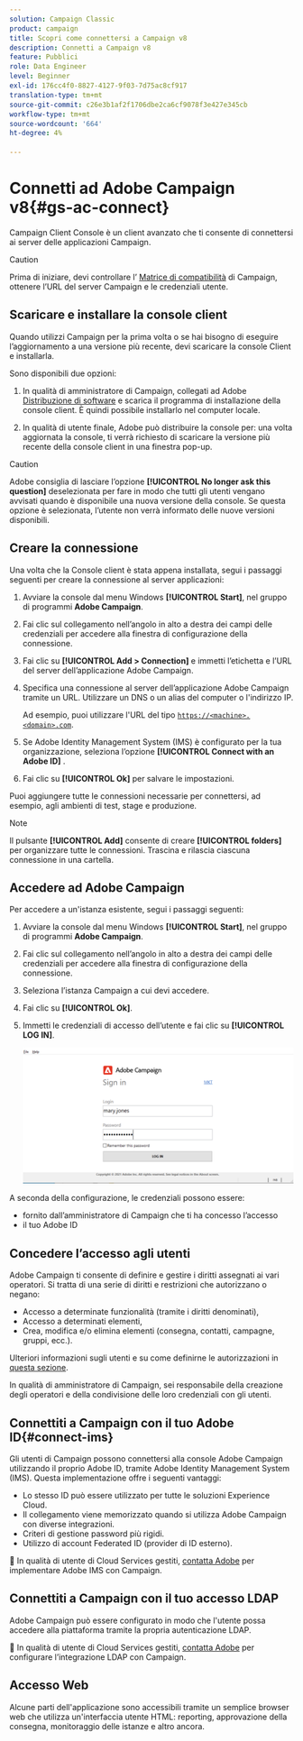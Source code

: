 ```yaml
---
solution: Campaign Classic
product: campaign
title: Scopri come connettersi a Campaign v8
description: Connetti a Campaign v8
feature: Pubblici
role: Data Engineer
level: Beginner
exl-id: 176cc4f0-8827-4127-9f03-7d75ac8cf917
translation-type: tm+mt
source-git-commit: c26e3b1af2f1706dbe2ca6cf9078f3e427e345cb
workflow-type: tm+mt
source-wordcount: '664'
ht-degree: 4%

---
```


# Connetti ad Adobe Campaign v8{#gs-ac-connect}

Campaign Client Console è un client avanzato che ti consente di connettersi ai server delle applicazioni Campaign.

>[!CAUTION]
>
>Prima di iniziare, devi controllare l’ [Matrice di compatibilità](compatibility-matrix.md) di Campaign, ottenere l’URL del server Campaign e le credenziali utente.

## Scaricare e installare la console client

Quando utilizzi Campaign per la prima volta o se hai bisogno di eseguire l’aggiornamento a una versione più recente, devi scaricare la console Client e installarla.

Sono disponibili due opzioni:

1. In qualità di amministratore di Campaign, collegati ad Adobe [Distribuzione di software](https://experience.adobe.com/#/downloads/content/software-distribution/encampaign.html) e scarica il programma di installazione della console client. È quindi possibile installarlo nel computer locale.

1. In qualità di utente finale, Adobe può distribuire la console per: una volta aggiornata la console, ti verrà richiesto di scaricare la versione più recente della console client in una finestra pop-up.

>[!CAUTION]
>
>Adobe consiglia di lasciare l’opzione **[!UICONTROL No longer ask this question]** deselezionata per fare in modo che tutti gli utenti vengano avvisati quando è disponibile una nuova versione della console.  Se questa opzione è selezionata, l’utente non verrà informato delle nuove versioni disponibili.

## Creare la connessione

Una volta che la Console client è stata appena installata, segui i passaggi seguenti per creare la connessione al server applicazioni:

1. Avviare la console dal menu Windows **[!UICONTROL Start]**, nel gruppo di programmi **Adobe Campaign**.

1. Fai clic sul collegamento nell’angolo in alto a destra dei campi delle credenziali per accedere alla finestra di configurazione della connessione.

1. Fai clic su **[!UICONTROL Add > Connection]** e immetti l’etichetta e l’URL del server dell’applicazione Adobe Campaign.

1. Specifica una connessione al server dell’applicazione Adobe Campaign tramite un URL. Utilizzare un DNS o un alias del computer o l&#39;indirizzo IP.

   Ad esempio, puoi utilizzare l&#39;URL del tipo [`https://<machine>.<domain>.com`](https://myserver.adobe.com).

1. Se Adobe Identity Management System (IMS) è configurato per la tua organizzazione, seleziona l’opzione **[!UICONTROL Connect with an Adobe ID]** .

1. Fai clic su **[!UICONTROL Ok]** per salvare le impostazioni.

Puoi aggiungere tutte le connessioni necessarie per connettersi, ad esempio, agli ambienti di test, stage e produzione.

>[!NOTE]
>
>Il pulsante **[!UICONTROL Add]** consente di creare **[!UICONTROL folders]** per organizzare tutte le connessioni. Trascina e rilascia ciascuna connessione in una cartella.

## Accedere ad Adobe Campaign

Per accedere a un&#39;istanza esistente, segui i passaggi seguenti:

1. Avviare la console dal menu Windows **[!UICONTROL Start]**, nel gruppo di programmi **Adobe Campaign**.

1. Fai clic sul collegamento nell’angolo in alto a destra dei campi delle credenziali per accedere alla finestra di configurazione della connessione.

1. Seleziona l’istanza Campaign a cui devi accedere.

1. Fai clic su **[!UICONTROL Ok]**.

1. Immetti le credenziali di accesso dell’utente e fai clic su **[!UICONTROL LOG IN]**.

   ![](assets/sign-in-v8.png)

A seconda della configurazione, le credenziali possono essere:

* fornito dall’amministratore di Campaign che ti ha concesso l’accesso
* il tuo Adobe ID

## Concedere l’accesso agli utenti

Adobe Campaign ti consente di definire e gestire i diritti assegnati ai vari operatori. Si tratta di una serie di diritti e restrizioni che autorizzano o negano:

* Accesso a determinate funzionalità (tramite i diritti denominati),
* Accesso a determinati elementi,
* Crea, modifica e/o elimina elementi (consegna, contatti, campagne, gruppi, ecc.).

Ulteriori informazioni sugli utenti e su come definirne le autorizzazioni in [questa sezione](permissions.md).

In qualità di amministratore di Campaign, sei responsabile della creazione degli operatori e della condivisione delle loro credenziali con gli utenti.


## Connettiti a Campaign con il tuo Adobe ID{#connect-ims}

Gli utenti di Campaign possono connettersi alla console Adobe Campaign utilizzando il proprio Adobe ID, tramite Adobe Identity Management System (IMS). Questa implementazione offre i seguenti vantaggi:

* Lo stesso ID può essere utilizzato per tutte le soluzioni Experience Cloud.
* Il collegamento viene memorizzato quando si utilizza Adobe Campaign con diverse integrazioni.
* Criteri di gestione password più rigidi.
* Utilizzo di account Federated ID (provider di ID esterno).

:speech_balloon: In qualità di utente di Cloud Services gestiti, [contatta Adobe](support.md#support) per implementare Adobe IMS con Campaign.

## Connettiti a Campaign con il tuo accesso LDAP

Adobe Campaign può essere configurato in modo che l&#39;utente possa accedere alla piattaforma tramite la propria autenticazione LDAP.

:speech_balloon: In qualità di utente di Cloud Services gestiti, [contatta Adobe](support.md#support) per configurare l’integrazione LDAP con Campaign.


## Accesso Web

Alcune parti dell&#39;applicazione sono accessibili tramite un semplice browser web che utilizza un&#39;interfaccia utente HTML: reporting, approvazione della consegna, monitoraggio delle istanze e altro ancora.
